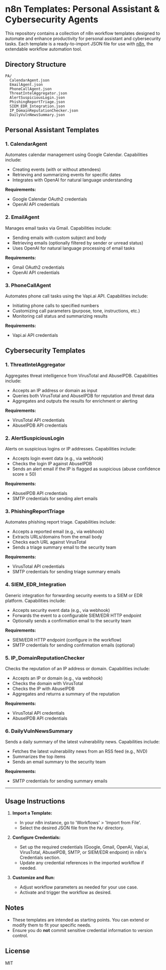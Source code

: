 # n8n Templates: Personal Assistant & Cybersecurity Agents

This repository contains a collection of n8n workflow templates designed to automate and enhance productivity for personal assistant and cybersecurity tasks. Each template is a ready-to-import JSON file for use with [n8n](https://n8n.io/), the extendable workflow automation tool.

## Directory Structure

```
PA/
  CalendarAgent.json
  EmailAgent.json
  PhoneCallAgent.json
  ThreatIntelAggregator.json
  AlertSuspiciousLogin.json
  PhishingReportTriage.json
  SIEM_EDR_Integration.json
  IP_DomainReputationChecker.json
  DailyVulnNewsSummary.json
```

## Personal Assistant Templates

### 1. CalendarAgent
Automates calendar management using Google Calendar. Capabilities include:
- Creating events (with or without attendees)
- Retrieving and summarizing events for specific dates
- Integrates with OpenAI for natural language understanding

**Requirements:**
- Google Calendar OAuth2 credentials
- OpenAI API credentials

### 2. EmailAgent
Manages email tasks via Gmail. Capabilities include:
- Sending emails with custom subject and body
- Retrieving emails (optionally filtered by sender or unread status)
- Uses OpenAI for natural language processing of email tasks

**Requirements:**
- Gmail OAuth2 credentials
- OpenAI API credentials

### 3. PhoneCallAgent
Automates phone call tasks using the Vapi.ai API. Capabilities include:
- Initiating phone calls to specified numbers
- Customizing call parameters (purpose, tone, instructions, etc.)
- Monitoring call status and summarizing results

**Requirements:**
- Vapi.ai API credentials

## Cybersecurity Templates

### 1. ThreatIntelAggregator
Aggregates threat intelligence from VirusTotal and AbuseIPDB. Capabilities include:
- Accepts an IP address or domain as input
- Queries both VirusTotal and AbuseIPDB for reputation and threat data
- Aggregates and outputs the results for enrichment or alerting

**Requirements:**
- VirusTotal API credentials
- AbuseIPDB API credentials

### 2. AlertSuspiciousLogin
Alerts on suspicious logins or IP addresses. Capabilities include:
- Accepts login event data (e.g., via webhook)
- Checks the login IP against AbuseIPDB
- Sends an alert email if the IP is flagged as suspicious (abuse confidence score ≥ 50)

**Requirements:**
- AbuseIPDB API credentials
- SMTP credentials for sending alert emails

### 3. PhishingReportTriage
Automates phishing report triage. Capabilities include:
- Accepts a reported email (e.g., via webhook)
- Extracts URLs/domains from the email body
- Checks each URL against VirusTotal
- Sends a triage summary email to the security team

**Requirements:**
- VirusTotal API credentials
- SMTP credentials for sending triage summary emails

### 4. SIEM_EDR_Integration
Generic integration for forwarding security events to a SIEM or EDR platform. Capabilities include:
- Accepts security event data (e.g., via webhook)
- Forwards the event to a configurable SIEM/EDR HTTP endpoint
- Optionally sends a confirmation email to the security team

**Requirements:**
- SIEM/EDR HTTP endpoint (configure in the workflow)
- SMTP credentials for sending confirmation emails (optional)

### 5. IP_DomainReputationChecker
Checks the reputation of an IP address or domain. Capabilities include:
- Accepts an IP or domain (e.g., via webhook)
- Checks the domain with VirusTotal
- Checks the IP with AbuseIPDB
- Aggregates and returns a summary of the reputation

**Requirements:**
- VirusTotal API credentials
- AbuseIPDB API credentials

### 6. DailyVulnNewsSummary
Sends a daily summary of the latest vulnerability news. Capabilities include:
- Fetches the latest vulnerability news from an RSS feed (e.g., NVD)
- Summarizes the top items
- Sends an email summary to the security team

**Requirements:**
- SMTP credentials for sending summary emails

---

## Usage Instructions

1. **Import a Template:**
   - In your n8n instance, go to 'Workflows' > 'Import from File'.
   - Select the desired JSON file from the `PA/` directory.

2. **Configure Credentials:**
   - Set up the required credentials (Google, Gmail, OpenAI, Vapi.ai, VirusTotal, AbuseIPDB, SMTP, or SIEM/EDR endpoint) in n8n's Credentials section.
   - Update any credential references in the imported workflow if needed.

3. **Customize and Run:**
   - Adjust workflow parameters as needed for your use case.
   - Activate and trigger the workflow as desired.

## Notes
- These templates are intended as starting points. You can extend or modify them to fit your specific needs.
- Ensure you do **not** commit sensitive credential information to version control.

## License
MIT 